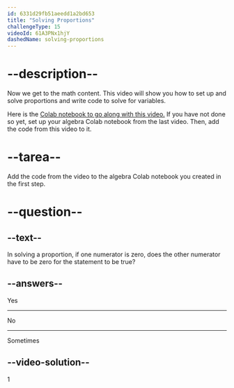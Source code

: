 ```yaml
---
id: 6331d29fb51aeedd1a2bd653
title: "Solving Proportions"
challengeType: 15
videoId: 61A3PNx1hjY
dashedName: solving-proportions
---
```


# --description--

Now we get to the math content. This video will show you how to set up and solve proportions and write code to solve for variables.

Here is the <a href="https://colab.research.google.com/drive/1Q7nCcbrnoYttkwiHB_nQ-X1JuLpUmtRD?usp=sharing" target="_blank" rel="noopener noreferrer nofollow">Colab notebook to go along with this video.</a> If you have not done so yet, set up your algebra Colab notebook from the last video. Then, add the code from this video to it.

# --tarea--

Add the code from the video to the algebra Colab notebook you created in the first step.

# --question--

## --text--

In solving a proportion, if one numerator is zero, does the other numerator have to be zero for the statement to be true?

## --answers--

Yes

---

No

---

Sometimes

## --video-solution--

1
